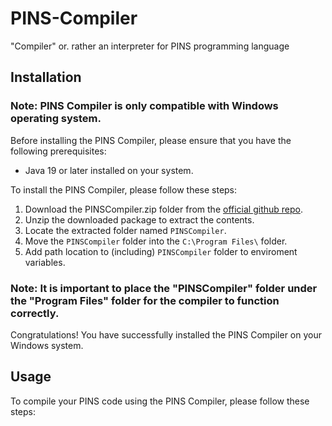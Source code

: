 # PINS-Compiler
"Compiler" or. rather an interpreter for PINS programming language

## Installation
### Note: PINS Compiler is only compatible with Windows operating system.
Before installing the PINS Compiler, please ensure that you have the following prerequisites:
- Java 19 or later installed on your system.

To install the PINS Compiler, please follow these steps:
1. Download the PINSCompiler.zip folder from the [official github repo](https://github.com/cadezd/PINS-Compiler/releases).
2. Unzip the downloaded package to extract the contents.
3. Locate the extracted folder named `PINSCompiler`.
4. Move the `PINSCompiler` folder into the `C:\Program Files\` folder.
5. Add path location to (including) `PINSCompiler` folder to enviroment variables.

### Note: It is important to place the "PINSCompiler" folder under the "Program Files" folder for the compiler to function correctly.
Congratulations! You have successfully installed the PINS Compiler on your Windows system.

## Usage
To compile your PINS code using the PINS Compiler, please follow these steps:



